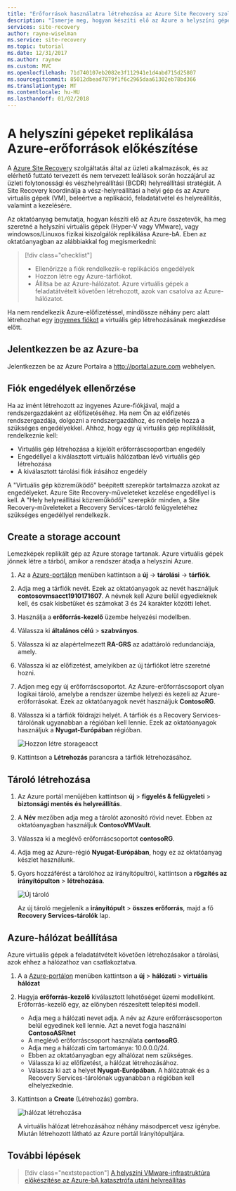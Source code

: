 ```yaml
---
title: "Erőforrások használatra létrehozása az Azure Site Recovery szolgáltatással |} Microsoft Docs"
description: "Ismerje meg, hogyan készíti elő az Azure a helyszíni gépeket az Azure Site Recovery szolgáltatással a replikációhoz."
services: site-recovery
author: rayne-wiselman
ms.service: site-recovery
ms.topic: tutorial
ms.date: 12/31/2017
ms.author: raynew
ms.custom: MVC
ms.openlocfilehash: 71d740107eb2082e3f112941e1d4abd715d25807
ms.sourcegitcommit: 85012dbead7879f1f6c2965daa61302eb78bd366
ms.translationtype: MT
ms.contentlocale: hu-HU
ms.lasthandoff: 01/02/2018
---
```

# <a name="prepare-azure-resources-for-replication-of-on-premises-machines"></a>A helyszíni gépeket replikálása Azure-erőforrások előkészítése

A [Azure Site Recovery](site-recovery-overview.md) szolgáltatás által az üzleti alkalmazások, és az elérhető futtató tervezett és nem tervezett leállások során hozzájárul az üzleti folytonossági és vészhelyreállítási (BCDR) helyreállítási stratégiát. A Site Recovery koordinálja a vész-helyreállítási a helyi gép és az Azure virtuális gépek (VM), beleértve a replikáció, feladatátvétel és helyreállítás, valamint a kezelésére.

Az oktatóanyag bemutatja, hogyan készíti elő az Azure összetevők, ha meg szeretné a helyszíni virtuális gépek (Hyper-V vagy VMware), vagy windowsos/Linuxos fizikai kiszolgálók replikálása Azure-bA. Eben az oktatóanyagban az alábbiakkal fog megismerkedni:

> [!div class="checklist"]
> * Ellenőrizze a fiók rendelkezik-e replikációs engedélyek
> * Hozzon létre egy Azure-tárfiókot.
> * Állítsa be az Azure-hálózatot. Azure virtuális gépek a feladatátvételt követően létrehozott, azok van csatolva az Azure-hálózatot.

Ha nem rendelkezik Azure-előfizetéssel, mindössze néhány perc alatt létrehozhat egy [ingyenes fiókot](https://azure.microsoft.com/pricing/free-trial/) a virtuális gép létrehozásának megkezdése előtt.

## <a name="log-in-to-azure"></a>Jelentkezzen be az Azure-ba

Jelentkezzen be az Azure Portalra a http://portal.azure.com webhelyen.

## <a name="verify-account-permissions"></a>Fiók engedélyek ellenőrzése

Ha az imént létrehozott az ingyenes Azure-fiókjával, majd a rendszergazdaként az előfizetéséhez. Ha nem Ön az előfizetés rendszergazdája, dolgozni a rendszergazdához, és rendelje hozzá a szükséges engedélyekkel. Ahhoz, hogy egy új virtuális gép replikálását, rendelkeznie kell:

- Virtuális gép létrehozása a kijelölt erőforráscsoportban engedély
- Engedéllyel a kiválasztott virtuális hálózatban lévő virtuális gép létrehozása
- A kiválasztott tárolási fiók írásához engedély

A "Virtuális gép közreműködő" beépített szerepkör tartalmazza azokat az engedélyeket. Azure Site Recovery-műveleteket kezelése engedéllyel is kell. A "Hely helyreállítási közreműködői" szerepkör minden, a Site Recovery-műveleteket a Recovery Services-tároló felügyeletéhez szükséges engedéllyel rendelkezik.

## <a name="create-a-storage-account"></a>Create a storage account

Lemezképek replikált gép az Azure storage tartanak. Azure virtuális gépek jönnek létre a tárból, amikor a rendszer átadja a helyszíni Azure.

1. Az a [Azure-portálon](https://portal.azure.com) menüben kattintson a **új** -> **tárolási** -> **tárfiók**.
2. Adja meg a tárfiók nevét. Ezek az oktatóanyagok az nevét használjuk **contosovmsacct1910171607**. A névnek kell Azure belül egyedieknek kell, és csak kisbetűket és számokat 3 és 24 karakter közötti lehet.
3. Használja a **erőforrás-kezelő** üzembe helyezési modellben.
4. Válassza ki **általános célú** > **szabványos**.
5. Válassza ki az alapértelmezett **RA-GRS** az adattároló redundanciája, amely.
6. Válassza ki az előfizetést, amelyikben az új tárfiókot létre szeretné hozni.
7. Adjon meg egy új erőforráscsoportot. Az Azure-erőforráscsoport olyan logikai tároló, amelybe a rendszer üzembe helyezi és kezeli az Azure-erőforrásokat. Ezek az oktatóanyagok nevét használjuk **ContosoRG**.
8. Válassza ki a tárfiók földrajzi helyét. A tárfiók és a Recovery Services-tárolónak ugyanabban a régióban kell lennie. Ezek az oktatóanyagok használjuk a **Nyugat-Európában** régióban.

   ![Hozzon létre storageacct](media/tutorial-prepare-azure/create-storageacct.png)

9. Kattintson a **Létrehozás** parancsra a tárfiók létrehozásához.

## <a name="create-a-vault"></a>Tároló létrehozása

1. Az Azure portál menüjében kattintson **új** > **figyelés & felügyeleti** >
    **biztonsági mentés és helyreállítás**.
2. A **Név** mezőben adja meg a tárolót azonosító rövid nevet. Ebben az oktatóanyagban használjuk **ContosoVMVault**.
3. Válassza ki a meglévő erőforráscsoportot **contosoRG**.
4. Adja meg az Azure-régió **Nyugat-Európában**, hogy ez az oktatóanyag készlet használunk.
5. Gyors hozzáférést a tárolóhoz az irányítópultról, kattintson a **rögzítés az irányítópulton** > **létrehozása**.

   ![Új tároló](./media/tutorial-prepare-azure/new-vault-settings.png)

   Az új tároló megjelenik a **irányítópult** > **összes erőforrás**, majd a fő **Recovery Services-tárolók** lap.

## <a name="set-up-an-azure-network"></a>Azure-hálózat beállítása

Azure virtuális gépek a feladatátvételt követően létrehozásakor a tárolási, azok ehhez a hálózathoz van csatlakoztatva.

1. A a [Azure-portálon](https://portal.azure.com) menüben kattintson a **új** > **hálózati** >
    **virtuális hálózat**
2. Hagyja **erőforrás-kezelő** kiválasztott lehetőséget üzemi modellként. Erőforrás-kezelő egy, az előnyben részesített telepítési modell.
   - Adja meg a hálózati nevet adja. A név az Azure erőforráscsoporton belül egyedinek kell lennie. Azt a nevet fogja használni **ContosoASRnet**
   - A meglévő erőforráscsoport használata **contosoRG**.
   - Adja meg a hálózati cím tartománya: 10.0.0.0/24.
   - Ebben az oktatóanyagban egy alhálózat nem szükséges.
   - Válassza ki az előfizetést, a hálózat létrehozásához.
   - Válassza ki azt a helyet **Nyugat-Európában**. A hálózatnak és a Recovery Services-tárolónak ugyanabban a régióban kell elhelyezkednie.
3. Kattintson a **Create** (Létrehozás) gombra.

   ![hálózat létrehozása](media/tutorial-prepare-azure/create-network.png)

   A virtuális hálózat létrehozásához néhány másodpercet vesz igénybe. Miután létrehozott látható az Azure portál Irányítópultjára.

## <a name="next-steps"></a>További lépések

> [!div class="nextstepaction"]
> [A helyszíni VMware-infrastruktúra előkészítése az Azure-bA katasztrófa utáni helyreállítás](tutorial-prepare-on-premises-vmware.md)
